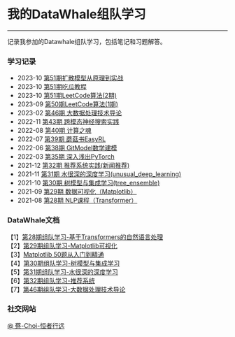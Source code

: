 # 我的DataWhale组队学习
---
记录我参加的Datawhale组队学习，包括笔记和习题解答。

### 学习记录

- 2023-10 [第51期扩散模型从原理到实战](docs/diffusion_models_51/README.md)
- 2023-10 [第51期吃瓜教程](docs/pumpkin_learning_51/README.md)
- 2023-10 [第51期LeetCode算法(2期)](docs/leetcode_notes_50/README.md)
- 2023-09 [第50期LeetCode算法(1期)](docs/leetcode_notes_50/readme.md)
- 2023-02 [第46期 大数据处理技术导论](docs/big-data)
- 2022-11 [第43期 跨模态神经搜索实践](docs/vced_43/README.md)
- 2022-08 [第40期 计算之魂](docs/The_soul_of_a_calculation_40/README.md)
- 2022-07 [第39期 蘑菇书EasyRL](docs/easy-rl_39/README.md)
- 2022-06 [第38期 GitModel数学建模](docs/gitModeling_37/README.md)
- 2022-03 [第35期 深入浅出PyTorch](docs/thorough_pytorch/README.md)
- 2021-12 [第32期 推荐系统实践(新闻推荐)](docs/fun-rec_32/README.md)
- 2021-11 [第31期 水很深的深度学习(unusual_deep_learning)](docs/unusual_deep_learning_31/README.md)
- 2021-10 [第30期 树模型与集成学习(tree_ensemble)](docs/tree_ensemble_30/README.md)
- 2021-09 [第29期 数据可视化（Matplotlib）](docs/fantastic-matplotlib_29/README)
- 2021-08 [第28期 NLP课程（Transformer）](docs/transformers_NLP_28/README)

### DataWhale文档

【1】[第28期组队学习-基于Transformers的自然语言处理](https://github.com/datawhalechina/learn-nlp-with-transformers)    
【2】[第29期组队学习-Matplotlib可视化](https://github.com/datawhalechina/fantastic-matplotlib)  
【3】[Matplotlib 50题从入门到精通](https://www.heywhale.com/mw/notebook/5ec2336f693a730037a4415c)  
【4】[第30期组队学习-树模型与集成学习](https://datawhalechina.github.io/machine-learning-toy-code/)  
【5】[第31期组队学习-水很深的深度学习](https://datawhalechina.github.io/unusual-deep-learning)  
【6】[第32期组队学习-推荐系统](https://github.com/datawhalechina/fun-rec)  
【7】[第46期组队学习-大数据处理技术导论](https://github.com/datawhalechina/juicy-bigdata)
### 社交网站

[@ 蔡-Choi-恒者行远](https://github.com/caioo0)
